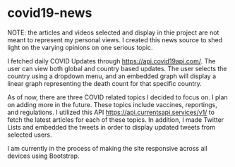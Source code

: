# covid19-news

NOTE: the articles and videos selected and display in thie project are not meant to represent my personal views. I created this news source to shed light on the varying opinions on one serious topic.

I fetched daily COVID Updates through https://api.covid19api.com/. The user can view both global and country based updates. The user selects the country using a dropdown menu, and an embedded graph will display a linear graph representing the death count for that specific country.

As of now, there are three COVID related topics I decided to focus on. I plan on adding more in the future. These topics include vaccines, reportings, and regulations. I utilized this API https://api.currentsapi.services/v1/ to fetch the latest articles for each of these topics. In addition, I made Twitter Lists and embedded the tweets in order to display updated tweets from selected users. 

I am currently in the process of making the site responsive across all devices using Bootstrap.
